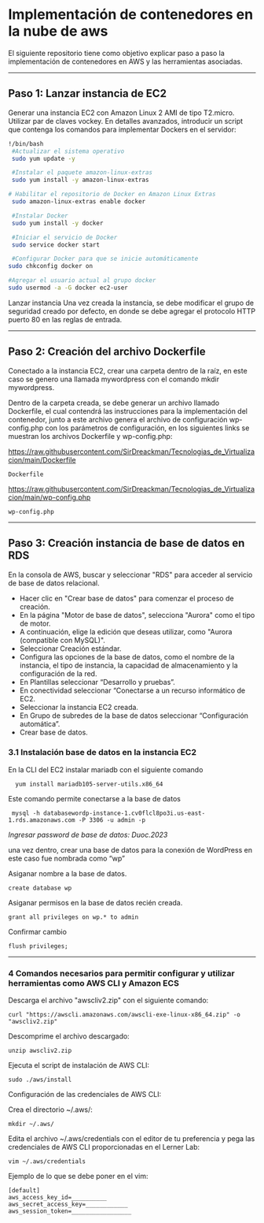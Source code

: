 # Implementación de contenedores en la nube de aws

El siguiente repositorio tiene como objetivo explicar paso a paso la implementación de contenedores en AWS y las herramientas asociadas.

------------

## Paso 1: Lanzar instancia de EC2
Generar una instancia EC2 con Amazon Linux 2 AMI de tipo T2.micro.
Utilizar par de claves vockey.
En detalles avanzados, introducir un script que contenga los comandos para implementar Dockers en el servidor:

	
   ```bash
 !/bin/bash
    #Actualizar el sistema operativo
    sudo yum update -y

    #Instalar el paquete amazon-linux-extras
    sudo yum install -y amazon-linux-extras

   # Habilitar el repositorio de Docker en Amazon Linux Extras
    sudo amazon-linux-extras enable docker

    #Instalar Docker
    sudo yum install -y docker

    #Iniciar el servicio de Docker
    sudo service docker start

    #Configurar Docker para que se inicie automáticamente
   sudo chkconfig docker on

   #Agregar el usuario actual al grupo docker
   sudo usermod -a -G docker ec2-user
```
	
	

 Lanzar instancia
Una vez creada la instancia, se debe modificar el grupo de seguridad creado por defecto, en donde se debe agregar el protocolo HTTP puerto 80 en las reglas de entrada. 

------------


## Paso 2:   Creación del archivo Dockerfile
Conectado a la instancia EC2, crear una carpeta dentro de la raíz, en este caso se genero una llamada mywordpress con el comando mkdir mywordpress. 

Dentro de la carpeta creada, se debe generar un archivo llamado Dockerfile, el cual contendrá las instrucciones para la implementación del contenedor, junto a este archivo genera el archivo de configuración wp-config.php con los parámetros de configuración,  en los siguientes links se muestran los archivos Dockerfile y wp-config.php:

https://raw.githubusercontent.com/SirDreackman/Tecnologias_de_Virtualizacion/main/Dockerfile

	Dockerfile 

https://raw.githubusercontent.com/SirDreackman/Tecnologias_de_Virtualizacion/main/wp-config.php

	wp-config.php



------------



## Paso 3: Creación instancia de base de datos en RDS
En la consola de AWS, buscar y seleccionar "RDS" para acceder al servicio de base de datos relacional.

- Hacer clic en "Crear base de datos" para comenzar el proceso de creación.
- En la página "Motor de base de datos", selecciona "Aurora" como el tipo de motor.
- A continuación, elige la edición que deseas utilizar, como "Aurora (compatible con MySQL)".
- Seleccionar Creación estándar.
- Configura las opciones de la base de datos, como el nombre de la instancia, el tipo de instancia, la capacidad de almacenamiento y la configuración de la red.
- En Plantillas seleccionar “Desarrollo y pruebas”.
- En conectividad seleccionar “Conectarse a un recurso informático de EC2.
- Seleccionar la instancia EC2 creada.
- En Grupo de subredes de la base de datos seleccionar “Configuración automática”.
- Crear base de datos.

### 3.1 Instalación base de datos en la instancia EC2

En la CLI del EC2 instalar mariadb con el siguiente comando

      yum install mariadb105-server-utils.x86_64

Este comando permite conectarse a la base de datos

     mysql -h databasewordp-instance-1.cv0flcl8po3i.us-east-1.rds.amazonaws.com -P 3306 -u admin -p 
     
*Ingresar password de base de datos: Duoc.2023*

una vez dentro, crear una base de datos para la conexión de WordPress en este caso fue nombrada como “wp”

Asiganar nombre a la base de datos.

    create database wp 

Asiganar permisos en la base de datos recién creada.

    grant all privileges on wp.* to admin 

Confirmar cambio

    flush privileges; 

------------

### 4 Comandos necesarios para permitir configurar y utilizar herramientas como AWS CLI y Amazon ECS

Descarga el archivo "awscliv2.zip" con el siguiente comando:

    curl "https://awscli.amazonaws.com/awscli-exe-linux-x86_64.zip" -o "awscliv2.zip"

Descomprime el archivo descargado:

    unzip awscliv2.zip

Ejecuta el script de instalación de AWS CLI:

    sudo ./aws/install

Configuración de las credenciales de AWS CLI:

Crea el directorio ~/.aws/:

    mkdir ~/.aws/

Edita el archivo ~/.aws/credentials con el editor de tu preferencia y pega las credenciales de AWS CLI proporcionadas en el Lerner Lab:

    vim ~/.aws/credentials

Ejemplo de lo que se debe poner en el vim:

    [default]
    aws_access_key_id=__________
    aws_secret_access_key=____________
    aws_session_token=_________________
